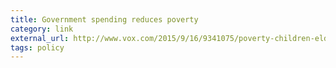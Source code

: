 ```yaml
---
title: Government spending reduces poverty
category: link
external_url: http://www.vox.com/2015/9/16/9341075/poverty-children-elderly-disabled
tags: policy
---
```

